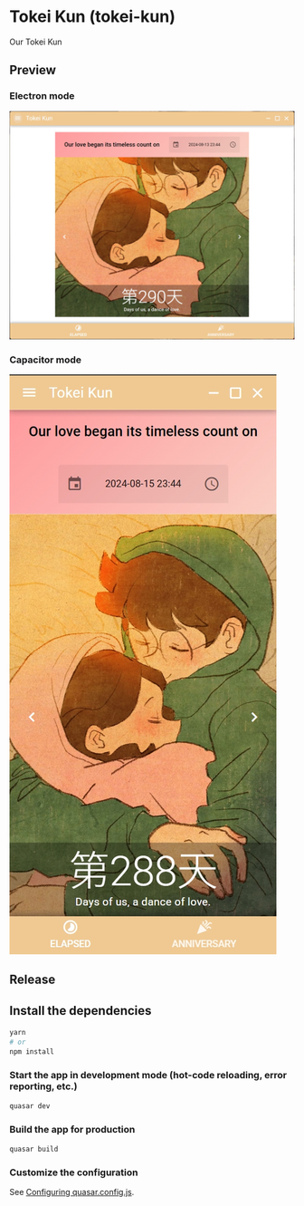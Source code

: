 # Tokei Kun (tokei-kun)

Our Tokei Kun

## Preview
### Electron mode
<img src="public/images/preview/preview-electron.png" />

### Capacitor mode
<img src="public/images/preview/preview-capacitor.png" />

## Release

## Install the dependencies
```bash
yarn
# or
npm install
```

### Start the app in development mode (hot-code reloading, error reporting, etc.)
```bash
quasar dev
```


### Build the app for production
```bash
quasar build
```

### Customize the configuration
See [Configuring quasar.config.js](https://v2.quasar.dev/quasar-cli-vite/quasar-config-js).

